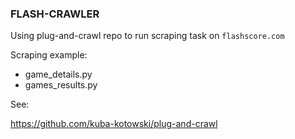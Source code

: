 ### FLASH-CRAWLER

Using plug-and-crawl repo to run scraping task on `flashscore.com`

Scraping example:
- game_details.py
- games_results.py



See:

https://github.com/kuba-kotowski/plug-and-crawl